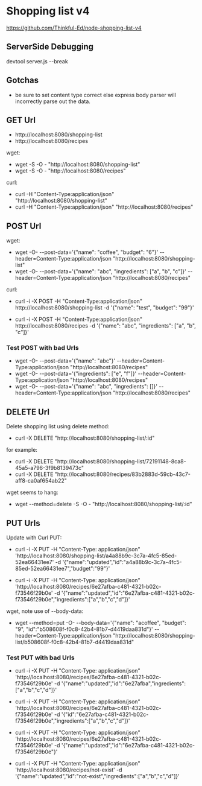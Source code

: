 Shopping list v4
================

https://github.com/Thinkful-Ed/node-shopping-list-v4

## ServerSide Debugging
devtool server.js --break

## Gotchas
* be sure to set content type correct else express body parser will incorrectly parse out the data.


## GET Url
* http://localhost:8080/shopping-list
* http://localhost:8080/recipes

wget:

* wget -S -O - "http://localhost:8080/shopping-list"
* wget -S -O - "http://localhost:8080/recipes"

curl:

* curl -H "Content-Type:application/json" "http://localhost:8080/shopping-list"
* curl -H "Content-Type:application/json" "http://localhost:8080/recipes"


## POST Url
wget:

* wget -O- --post-data='{"name": "coffee", "budget": "6"}' --header=Content-Type:application/json "http://localhost:8080/shopping-list"
* wget -O- --post-data='{"name": "abc", "ingredients": ["a", "b", "c"]}' --header=Content-Type:application/json "http://localhost:8080/recipes"

curl:

* curl -i -X POST -H "Content-Type:application/json" http://localhost:8080/shopping-list -d '{"name": "test", "budget": "99"}'

* curl -i -X POST -H "Content-Type:application/json" http://localhost:8080/recipes -d '{"name": "abc", "ingredients": ["a", "b", "c"]}'


### Test POST with bad Urls
* wget -O- --post-data='{"name": "abc"}' --header=Content-Type:application/json "http://localhost:8080/recipes"
* wget -O- --post-data='{"ingredients": ["e", "f"]}' --header=Content-Type:application/json "http://localhost:8080/recipes"
* wget -O- --post-data='{"name": "abc", "ingredients": []}' --header=Content-Type:application/json "http://localhost:8080/recipes"


## DELETE Url
Delete shopping list using delete method:

* curl -X DELETE "http://localhost:8080/shopping-list/:id"

for example:

* curl -X DELETE "http://localhost:8080/shopping-list/72191148-8ca8-45a5-a796-3f9b8139473c"
* curl -X DELETE "http://localhost:8080/recipes/83b2883d-59cb-43c7-aff8-ca0af654ab22"

wget seems to hang:

* wget --method=delete -S -O - "http://localhost:8080/shopping-list/:id"

## PUT Urls
Update with Curl PUT:

* curl -i -X PUT -H "Content-Type: application/json" 'http://localhost:8080/shopping-list/a4a88b9c-3c7a-4fc5-85ed-52ea66431ee7' -d '{"name":"updated","id":"a4a88b9c-3c7a-4fc5-85ed-52ea66431ee7","budget":"99"}'

* curl -i -X PUT -H "Content-Type: application/json" 'http://localhost:8080/recipes/6e27afba-c481-4321-b02c-f73546f29b0e' -d '{"name":"updated","id":"6e27afba-c481-4321-b02c-f73546f29b0e","ingredients":["a","b","c","d"]}'


wget, note use of --body-data:

* wget --method=put -O- --body-data='{"name": "acoffee", "budget": "9", "id":"b508608f-f0c8-42b4-81b7-d4419daa831d"}' --header=Content-Type:application/json "http://localhost:8080/shopping-list/b508608f-f0c8-42b4-81b7-d4419daa831d"


### Test PUT with bad Urls

* curl -i -X PUT -H "Content-Type: application/json" 'http://localhost:8080/recipes/6e27afba-c481-4321-b02c-f73546f29b0e' -d '{"name":"updated","id":"6e27afba","ingredients":["a","b","c","d"]}'

* curl -i -X PUT -H "Content-Type: application/json" 'http://localhost:8080/recipes/6e27afba-c481-4321-b02c-f73546f29b0e' -d '{"id":"6e27afba-c481-4321-b02c-f73546f29b0e","ingredients":["a","b","c","d"]}'

* curl -i -X PUT -H "Content-Type: application/json" 'http://localhost:8080/recipes/6e27afba-c481-4321-b02c-f73546f29b0e' -d '{"name":"updated","id":"6e27afba-c481-4321-b02c-f73546f29b0e"}'

* curl -i -X PUT -H "Content-Type: application/json" 'http://localhost:8080/recipes/not-exist' -d '{"name":"updated","id":"not-exist","ingredients":["a","b","c","d"]}'